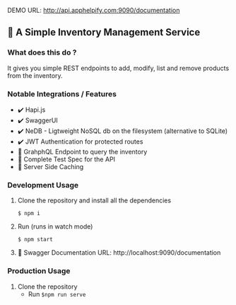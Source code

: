 DEMO URL: http://api.apphelpify.com:9090/documentation

## :ledger: A Simple Inventory Management Service

### What does this do ?

It gives you simple REST endpoints to add, modify, list and remove products from the inventory.

### Notable Integrations / Features
  - :heavy_check_mark: Hapi.js
  - :heavy_check_mark: SwaggerUI
  - :heavy_check_mark: NeDB - Ligtweight NoSQL db on the filesystem (alternative to SQLite)
  - :heavy_check_mark: JWT Authentication for protected routes
  - :construction: GrahphQL Endpoint to query the inventory
  - :construction: Complete Test Spec for the API
  - :construction: Server Side Caching


### Development Usage
1. Clone the repository and install all the dependencies

    `$ npm i`

2. Run (runs in watch mode)

    `$ npm start`

3. :book: Swagger Documentation URL: http://localhost:9090/documentation


### Production Usage
1. Clone the repository 
   - Run 
       `$npm run serve`
    

